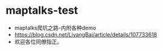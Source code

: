 # maptalks-test
+ maptalks爬坑之路-内附各种demo
+ https://blog.csdn.net/LiyangBai/article/details/107733618
+ 欢迎各位同僚指正。
